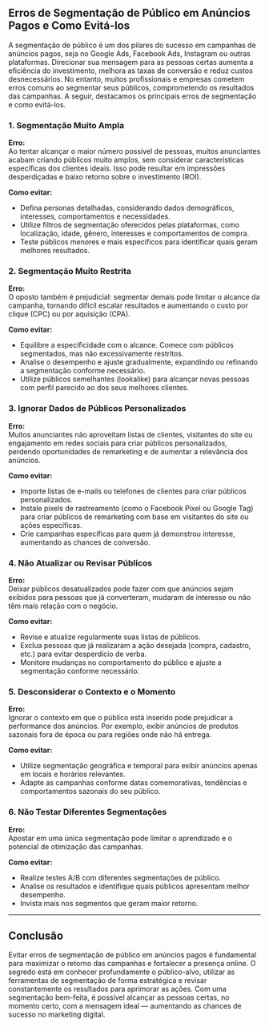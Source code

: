 ## Erros de Segmentação de Público em Anúncios Pagos e Como Evitá-los

A segmentação de público é um dos pilares do sucesso em campanhas de anúncios pagos, seja no Google Ads, Facebook Ads, Instagram ou outras plataformas. Direcionar sua mensagem para as pessoas certas aumenta a eficiência do investimento, melhora as taxas de conversão e reduz custos desnecessários. No entanto, muitos profissionais e empresas cometem erros comuns ao segmentar seus públicos, comprometendo os resultados das campanhas. A seguir, destacamos os principais erros de segmentação e como evitá-los.

### 1. Segmentação Muito Ampla

**Erro:**  
Ao tentar alcançar o maior número possível de pessoas, muitos anunciantes acabam criando públicos muito amplos, sem considerar características específicas dos clientes ideais. Isso pode resultar em impressões desperdiçadas e baixo retorno sobre o investimento (ROI).

**Como evitar:**  
- Defina personas detalhadas, considerando dados demográficos, interesses, comportamentos e necessidades.
- Utilize filtros de segmentação oferecidos pelas plataformas, como localização, idade, gênero, interesses e comportamentos de compra.
- Teste públicos menores e mais específicos para identificar quais geram melhores resultados.

### 2. Segmentação Muito Restrita

**Erro:**  
O oposto também é prejudicial: segmentar demais pode limitar o alcance da campanha, tornando difícil escalar resultados e aumentando o custo por clique (CPC) ou por aquisição (CPA).

**Como evitar:**  
- Equilibre a especificidade com o alcance. Comece com públicos segmentados, mas não excessivamente restritos.
- Analise o desempenho e ajuste gradualmente, expandindo ou refinando a segmentação conforme necessário.
- Utilize públicos semelhantes (lookalike) para alcançar novas pessoas com perfil parecido ao dos seus melhores clientes.

### 3. Ignorar Dados de Públicos Personalizados

**Erro:**  
Muitos anunciantes não aproveitam listas de clientes, visitantes do site ou engajamento em redes sociais para criar públicos personalizados, perdendo oportunidades de remarketing e de aumentar a relevância dos anúncios.

**Como evitar:**  
- Importe listas de e-mails ou telefones de clientes para criar públicos personalizados.
- Instale pixels de rastreamento (como o Facebook Pixel ou Google Tag) para criar públicos de remarketing com base em visitantes do site ou ações específicas.
- Crie campanhas específicas para quem já demonstrou interesse, aumentando as chances de conversão.

### 4. Não Atualizar ou Revisar Públicos

**Erro:**  
Deixar públicos desatualizados pode fazer com que anúncios sejam exibidos para pessoas que já converteram, mudaram de interesse ou não têm mais relação com o negócio.

**Como evitar:**  
- Revise e atualize regularmente suas listas de públicos.
- Exclua pessoas que já realizaram a ação desejada (compra, cadastro, etc.) para evitar desperdício de verba.
- Monitore mudanças no comportamento do público e ajuste a segmentação conforme necessário.

### 5. Desconsiderar o Contexto e o Momento

**Erro:**  
Ignorar o contexto em que o público está inserido pode prejudicar a performance dos anúncios. Por exemplo, exibir anúncios de produtos sazonais fora de época ou para regiões onde não há entrega.

**Como evitar:**  
- Utilize segmentação geográfica e temporal para exibir anúncios apenas em locais e horários relevantes.
- Adapte as campanhas conforme datas comemorativas, tendências e comportamentos sazonais do seu público.

### 6. Não Testar Diferentes Segmentações

**Erro:**  
Apostar em uma única segmentação pode limitar o aprendizado e o potencial de otimização das campanhas.

**Como evitar:**  
- Realize testes A/B com diferentes segmentações de público.
- Analise os resultados e identifique quais públicos apresentam melhor desempenho.
- Invista mais nos segmentos que geram maior retorno.

---

## Conclusão

Evitar erros de segmentação de público em anúncios pagos é fundamental para maximizar o retorno das campanhas e fortalecer a presença online. O segredo está em conhecer profundamente o público-alvo, utilizar as ferramentas de segmentação de forma estratégica e revisar constantemente os resultados para aprimorar as ações. Com uma segmentação bem-feita, é possível alcançar as pessoas certas, no momento certo, com a mensagem ideal — aumentando as chances de sucesso no marketing digital.